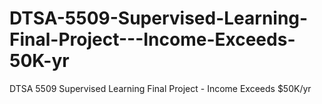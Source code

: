 # DTSA-5509-Supervised-Learning-Final-Project---Income-Exceeds-50K-yr
DTSA 5509 Supervised Learning Final Project - Income Exceeds $50K/yr
